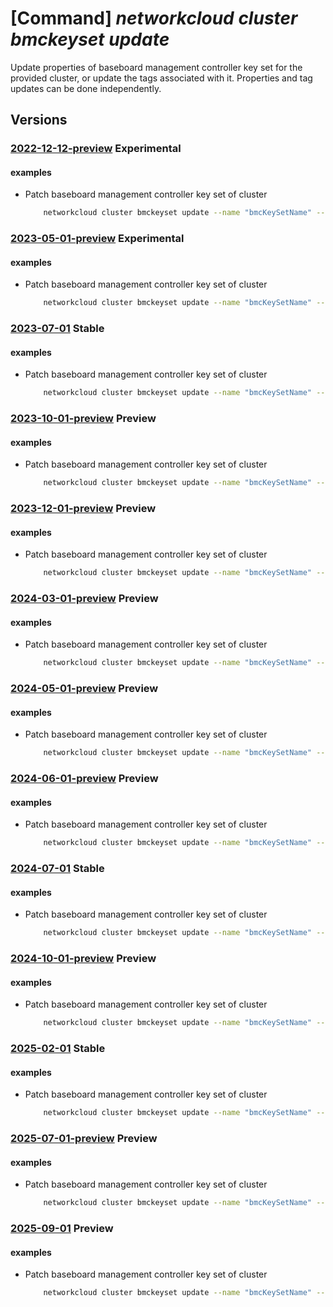 # [Command] _networkcloud cluster bmckeyset update_

Update properties of baseboard management controller key set for the provided cluster, or update the tags associated with it. Properties and tag updates can be done independently.

## Versions

### [2022-12-12-preview](/Resources/mgmt-plane/L3N1YnNjcmlwdGlvbnMve30vcmVzb3VyY2Vncm91cHMve30vcHJvdmlkZXJzL21pY3Jvc29mdC5uZXR3b3JrY2xvdWQvY2x1c3RlcnMve30vYm1ja2V5c2V0cy97fQ==/2022-12-12-preview.xml) **Experimental**

<!-- mgmt-plane /subscriptions/{}/resourcegroups/{}/providers/microsoft.networkcloud/clusters/{}/bmckeysets/{} 2022-12-12-preview -->

#### examples

- Patch baseboard management controller key set of cluster
    ```bash
        networkcloud cluster bmckeyset update --name "bmcKeySetName" --expiration "2022-12-31T23:59:59.008Z" --user-list '[{"description":"UserDesc","azureUserName":"userABC","sshPublicKey":{"keyData":"ssh-rsa AAAAB3NzaC1yc2EAAAADAQABAAABgQDWtG2RiEGfXs+RK19HU/G8EdEnbTlkl8Kkb5xv6nm+ttTb9FrW/dc9RQvai24VEFJmG4Fmi6Ow/yjxq+jTDuWOSs+LovQpOKm9D8p05JcIOpdCPGA5S+dWIVL+a9jsQmzBbWYxh6oZy5IaEgnWhHotzdCL6apiz6/3SAUUrErjnYYUmovAJiIVUbT6YaYc/t5SjWU= admin@vm"}}]'  --tags key1="myvalue1" key2="myvalue2" --cluster-name "clusterName" --resource-group "resourceGroupName"
    ```

### [2023-05-01-preview](/Resources/mgmt-plane/L3N1YnNjcmlwdGlvbnMve30vcmVzb3VyY2Vncm91cHMve30vcHJvdmlkZXJzL21pY3Jvc29mdC5uZXR3b3JrY2xvdWQvY2x1c3RlcnMve30vYm1ja2V5c2V0cy97fQ==/2023-05-01-preview.xml) **Experimental**

<!-- mgmt-plane /subscriptions/{}/resourcegroups/{}/providers/microsoft.networkcloud/clusters/{}/bmckeysets/{} 2023-05-01-preview -->

#### examples

- Patch baseboard management controller key set of cluster
    ```bash
        networkcloud cluster bmckeyset update --name "bmcKeySetName" --expiration "2022-12-31T23:59:59.008Z" --user-list "[{description:'User description',azureUserName:userABC,sshPublicKey:{keyData:'ssh-rsa AAAAB3NzaC1yc2EAAAADAQABAAABgQDWtG2RiEGfXs+RK19HU/G8EdEnbTlkl8Kkb5xv6nm+ttTb9FrW/dc9RQvai24VEFJmG4Fmi6Ow/yjxq+jTDuWOSs+LovQpOKm9D8p05JcIOpdCPGA5S+dWIVL+a9jsQmzBbWYx= admin@vm'}}]" --tags key1="myvalue1" key2="myvalue2" --cluster-name "clusterName" --resource-group "resourceGroupName"
    ```

### [2023-07-01](/Resources/mgmt-plane/L3N1YnNjcmlwdGlvbnMve30vcmVzb3VyY2Vncm91cHMve30vcHJvdmlkZXJzL21pY3Jvc29mdC5uZXR3b3JrY2xvdWQvY2x1c3RlcnMve30vYm1ja2V5c2V0cy97fQ==/2023-07-01.xml) **Stable**

<!-- mgmt-plane /subscriptions/{}/resourcegroups/{}/providers/microsoft.networkcloud/clusters/{}/bmckeysets/{} 2023-07-01 -->

#### examples

- Patch baseboard management controller key set of cluster
    ```bash
        networkcloud cluster bmckeyset update --name "bmcKeySetName" --expiration "2022-12-31T23:59:59.008Z" --user-list "[{description:'User description',azureUserName:userABC,sshPublicKey:{keyData:'ssh-rsa AAAAB3NzaC1yc2EAAAADAQABAAABgQDWtG2RiEGfXs+RK19HU/G8EdEnbTlkl8Kkb5xv6nm+ttTb9FrW/dc9RQvai24VEFJmG4Fmi6Ow/yjxq+jTDuWOSs+LovQpOKm9D8p05JcIOpdCPGA5S+dWIVL+a9jsQmzBbWYx= admin@vm'}}]" --tags key1="myvalue1" key2="myvalue2" --cluster-name "clusterName" --resource-group "resourceGroupName"
    ```

### [2023-10-01-preview](/Resources/mgmt-plane/L3N1YnNjcmlwdGlvbnMve30vcmVzb3VyY2Vncm91cHMve30vcHJvdmlkZXJzL21pY3Jvc29mdC5uZXR3b3JrY2xvdWQvY2x1c3RlcnMve30vYm1ja2V5c2V0cy97fQ==/2023-10-01-preview.xml) **Preview**

<!-- mgmt-plane /subscriptions/{}/resourcegroups/{}/providers/microsoft.networkcloud/clusters/{}/bmckeysets/{} 2023-10-01-preview -->

#### examples

- Patch baseboard management controller key set of cluster
    ```bash
        networkcloud cluster bmckeyset update --name "bmcKeySetName" --expiration "2022-12-31T23:59:59.008Z" --user-list "[{description:'User description',azureUserName:userABC,userPrincipalName:'userABC@myorg.com',sshPublicKey:{keyData:'ssh-rsa AAAAB3NzaC1yc2EAAAADAQABAAABgQDWtG2RiEGfXs+RK19HU/G8EdEnbTlkl8Kkb5xv6nm+ttTb9FrW/dc9RQvai24VEFJmG4Fmi6Ow/yjxq+jTDuWOSs+LovQpOKm9D8p05JcIOpdCPGA5S+dWIVL+a9jsQmzBbWYx= admin@vm'}}]" --tags key1="myvalue1" key2="myvalue2" --cluster-name "clusterName" --resource-group "resourceGroupName"
    ```

### [2023-12-01-preview](/Resources/mgmt-plane/L3N1YnNjcmlwdGlvbnMve30vcmVzb3VyY2Vncm91cHMve30vcHJvdmlkZXJzL21pY3Jvc29mdC5uZXR3b3JrY2xvdWQvY2x1c3RlcnMve30vYm1ja2V5c2V0cy97fQ==/2023-12-01-preview.xml) **Preview**

<!-- mgmt-plane /subscriptions/{}/resourcegroups/{}/providers/microsoft.networkcloud/clusters/{}/bmckeysets/{} 2023-12-01-preview -->

#### examples

- Patch baseboard management controller key set of cluster
    ```bash
        networkcloud cluster bmckeyset update --name "bmcKeySetName" --expiration "2022-12-31T23:59:59.008Z" --user-list "[{description:'User description',azureUserName:userABC,userPrincipalName:'userABC@myorg.com',sshPublicKey:{keyData:'ssh-rsa AAAAB3NzaC1yc2EAAAADAQABAAABgQDWtG2RiEGfXs+RK19HU/G8EdEnbTlkl8Kkb5xv6nm+ttTb9FrW/dc9RQvai24VEFJmG4Fmi6Ow/yjxq+jTDuWOSs+LovQpOKm9D8p05JcIOpdCPGA5S+dWIVL+a9jsQmzBbWYx= admin@vm'}}]" --tags key1="myvalue1" key2="myvalue2" --cluster-name "clusterName" --resource-group "resourceGroupName"
    ```

### [2024-03-01-preview](/Resources/mgmt-plane/L3N1YnNjcmlwdGlvbnMve30vcmVzb3VyY2Vncm91cHMve30vcHJvdmlkZXJzL21pY3Jvc29mdC5uZXR3b3JrY2xvdWQvY2x1c3RlcnMve30vYm1ja2V5c2V0cy97fQ==/2024-03-01-preview.xml) **Preview**

<!-- mgmt-plane /subscriptions/{}/resourcegroups/{}/providers/microsoft.networkcloud/clusters/{}/bmckeysets/{} 2024-03-01-preview -->

#### examples

- Patch baseboard management controller key set of cluster
    ```bash
        networkcloud cluster bmckeyset update --name "bmcKeySetName" --expiration "2022-12-31T23:59:59.008Z" --user-list "[{description:'User description',azureUserName:userABC,userPrincipalName:'userABC@myorg.com',sshPublicKey:{keyData:'ssh-rsa AAAAB3NzaC1yc2EAAAADAQABAAABgQDWtG2RiEGfXs+RK19HU/G8EdEnbTlkl8Kkb5xv6nm+ttTb9FrW/dc9RQvai24VEFJmG4Fmi6Ow/yjxq+jTDuWOSs+LovQpOKm9D8p05JcIOpdCPGA5S+dWIVL+a9jsQmzBbWYx= admin@vm'}}]" --tags key1="myvalue1" key2="myvalue2" --cluster-name "clusterName" --resource-group "resourceGroupName"
    ```

### [2024-05-01-preview](/Resources/mgmt-plane/L3N1YnNjcmlwdGlvbnMve30vcmVzb3VyY2Vncm91cHMve30vcHJvdmlkZXJzL21pY3Jvc29mdC5uZXR3b3JrY2xvdWQvY2x1c3RlcnMve30vYm1ja2V5c2V0cy97fQ==/2024-05-01-preview.xml) **Preview**

<!-- mgmt-plane /subscriptions/{}/resourcegroups/{}/providers/microsoft.networkcloud/clusters/{}/bmckeysets/{} 2024-05-01-preview -->

#### examples

- Patch baseboard management controller key set of cluster
    ```bash
        networkcloud cluster bmckeyset update --name "bmcKeySetName" --expiration "2022-12-31T23:59:59.008Z" --user-list "[{description:'User description',azureUserName:userABC,userPrincipalName:'userABC@myorg.com',sshPublicKey:{keyData:'ssh-rsa AAAAB3NzaC1yc2EAAAADAQABAAABgQDWtG2RiEGfXs+RK19HU/G8EdEnbTlkl8Kkb5xv6nm+ttTb9FrW/dc9RQvai24VEFJmG4Fmi6Ow/yjxq+jTDuWOSs+LovQpOKm9D8p05JcIOpdCPGA5S+dWIVL+a9jsQmzBbWYx= admin@vm'}}]" --tags key1="myvalue1" key2="myvalue2" --cluster-name "clusterName" --resource-group "resourceGroupName"
    ```

### [2024-06-01-preview](/Resources/mgmt-plane/L3N1YnNjcmlwdGlvbnMve30vcmVzb3VyY2Vncm91cHMve30vcHJvdmlkZXJzL21pY3Jvc29mdC5uZXR3b3JrY2xvdWQvY2x1c3RlcnMve30vYm1ja2V5c2V0cy97fQ==/2024-06-01-preview.xml) **Preview**

<!-- mgmt-plane /subscriptions/{}/resourcegroups/{}/providers/microsoft.networkcloud/clusters/{}/bmckeysets/{} 2024-06-01-preview -->

#### examples

- Patch baseboard management controller key set of cluster
    ```bash
        networkcloud cluster bmckeyset update --name "bmcKeySetName" --expiration "2022-12-31T23:59:59.008Z" --user-list "[{description:'User description',azureUserName:userABC,userPrincipalName:'userABC@myorg.com',sshPublicKey:{keyData:'ssh-rsa AAAAB3NzaC1yc2EAAAADAQABAAABgQDWtG2RiEGfXs+RK19HU/G8EdEnbTlkl8Kkb5xv6nm+ttTb9FrW/dc9RQvai24VEFJmG4Fmi6Ow/yjxq+jTDuWOSs+LovQpOKm9D8p05JcIOpdCPGA5S+dWIVL+a9jsQmzBbWYx= admin@vm'}}]" --tags key1="myvalue1" key2="myvalue2" --cluster-name "clusterName" --resource-group "resourceGroupName"
    ```

### [2024-07-01](/Resources/mgmt-plane/L3N1YnNjcmlwdGlvbnMve30vcmVzb3VyY2Vncm91cHMve30vcHJvdmlkZXJzL21pY3Jvc29mdC5uZXR3b3JrY2xvdWQvY2x1c3RlcnMve30vYm1ja2V5c2V0cy97fQ==/2024-07-01.xml) **Stable**

<!-- mgmt-plane /subscriptions/{}/resourcegroups/{}/providers/microsoft.networkcloud/clusters/{}/bmckeysets/{} 2024-07-01 -->

#### examples

- Patch baseboard management controller key set of cluster
    ```bash
        networkcloud cluster bmckeyset update --name "bmcKeySetName" --expiration "2022-12-31T23:59:59.008Z" --user-list "[{description:'User description',azureUserName:userABC,userPrincipalName:'userABC@myorg.com',sshPublicKey:{keyData:'ssh-rsa AAAAB3NzaC1yc2EAAAADAQABAAABgQDWtG2RiEGfXs+RK19HU/G8EdEnbTlkl8Kkb5xv6nm+ttTb9FrW/dc9RQvai24VEFJmG4Fmi6Ow/yjxq+jTDuWOSs+LovQpOKm9D8p05JcIOpdCPGA5S+dWIVL+a9jsQmzBbWYx= admin@vm'}}]" --tags key1="myvalue1" key2="myvalue2" --cluster-name "clusterName" --resource-group "resourceGroupName"
    ```

### [2024-10-01-preview](/Resources/mgmt-plane/L3N1YnNjcmlwdGlvbnMve30vcmVzb3VyY2Vncm91cHMve30vcHJvdmlkZXJzL21pY3Jvc29mdC5uZXR3b3JrY2xvdWQvY2x1c3RlcnMve30vYm1ja2V5c2V0cy97fQ==/2024-10-01-preview.xml) **Preview**

<!-- mgmt-plane /subscriptions/{}/resourcegroups/{}/providers/microsoft.networkcloud/clusters/{}/bmckeysets/{} 2024-10-01-preview -->

#### examples

- Patch baseboard management controller key set of cluster
    ```bash
        networkcloud cluster bmckeyset update --name "bmcKeySetName" --expiration "2022-12-31T23:59:59.008Z" --user-list "[{description:'User description',azureUserName:userABC,userPrincipalName:'userABC@myorg.com',sshPublicKey:{keyData:'ssh-rsa AAAAB3NzaC1yc2EAAAADAQABAAABgQDWtG2RiEGfXs+RK19HU/G8EdEnbTlkl8Kkb5xv6nm+ttTb9FrW/dc9RQvai24VEFJmG4Fmi6Ow/yjxq+jTDuWOSs+LovQpOKm9D8p05JcIOpdCPGA5S+dWIVL+a9jsQmzBbWYx= admin@vm'}}]" --tags key1="myvalue1" key2="myvalue2" --cluster-name "clusterName" --resource-group "resourceGroupName"
    ```

### [2025-02-01](/Resources/mgmt-plane/L3N1YnNjcmlwdGlvbnMve30vcmVzb3VyY2Vncm91cHMve30vcHJvdmlkZXJzL21pY3Jvc29mdC5uZXR3b3JrY2xvdWQvY2x1c3RlcnMve30vYm1ja2V5c2V0cy97fQ==/2025-02-01.xml) **Stable**

<!-- mgmt-plane /subscriptions/{}/resourcegroups/{}/providers/microsoft.networkcloud/clusters/{}/bmckeysets/{} 2025-02-01 -->

#### examples

- Patch baseboard management controller key set of cluster
    ```bash
        networkcloud cluster bmckeyset update --name "bmcKeySetName" --expiration "2022-12-31T23:59:59.008Z" --user-list "[{description:'User description',azureUserName:userABC,userPrincipalName:'userABC@myorg.com',sshPublicKey:{keyData:'ssh-rsa AAAAB3NzaC1yc2EAAAADAQABAAABgQDWtG2RiEGfXs+RK19HU/G8EdEnbTlkl8Kkb5xv6nm+ttTb9FrW/dc9RQvai24VEFJmG4Fmi6Ow/yjxq+jTDuWOSs+LovQpOKm9D8p05JcIOpdCPGA5S+dWIVL+a9jsQmzBbWYx= admin@vm'}}]" --tags key1="myvalue1" key2="myvalue2" --cluster-name "clusterName" --resource-group "resourceGroupName"
    ```

### [2025-07-01-preview](/Resources/mgmt-plane/L3N1YnNjcmlwdGlvbnMve30vcmVzb3VyY2Vncm91cHMve30vcHJvdmlkZXJzL21pY3Jvc29mdC5uZXR3b3JrY2xvdWQvY2x1c3RlcnMve30vYm1ja2V5c2V0cy97fQ==/2025-07-01-preview.xml) **Preview**

<!-- mgmt-plane /subscriptions/{}/resourcegroups/{}/providers/microsoft.networkcloud/clusters/{}/bmckeysets/{} 2025-07-01-preview -->

#### examples

- Patch baseboard management controller key set of cluster
    ```bash
        networkcloud cluster bmckeyset update --name "bmcKeySetName" --expiration "2022-12-31T23:59:59.008Z" --user-list "[{description:'User description',azureUserName:userABC,userPrincipalName:'userABC@myorg.com',sshPublicKey:{keyData:'ssh-rsa AAAAB3NzaC1yc2EAAAADAQABAAABgQDWtG2RiEGfXs+RK19HU/G8EdEnbTlkl8Kkb5xv6nm+ttTb9FrW/dc9RQvai24VEFJmG4Fmi6Ow/yjxq+jTDuWOSs+LovQpOKm9D8p05JcIOpdCPGA5S+dWIVL+a9jsQmzBbWYx= admin@vm'}}]" --tags key1="myvalue1" key2="myvalue2" --cluster-name "clusterName" --resource-group "resourceGroupName"
    ```

### [2025-09-01](/Resources/mgmt-plane/L3N1YnNjcmlwdGlvbnMve30vcmVzb3VyY2Vncm91cHMve30vcHJvdmlkZXJzL21pY3Jvc29mdC5uZXR3b3JrY2xvdWQvY2x1c3RlcnMve30vYm1ja2V5c2V0cy97fQ==/2025-09-01.xml) **Preview**

<!-- mgmt-plane /subscriptions/{}/resourcegroups/{}/providers/microsoft.networkcloud/clusters/{}/bmckeysets/{} 2025-09-01 -->

#### examples

- Patch baseboard management controller key set of cluster
    ```bash
        networkcloud cluster bmckeyset update --name "bmcKeySetName" --expiration "2022-12-31T23:59:59.008Z" --user-list "[{description:'User description',azureUserName:userABC,userPrincipalName:'userABC@myorg.com',sshPublicKey:{keyData:'ssh-rsa AAAAB3NzaC1yc2EAAAADAQABAAABgQDWtG2RiEGfXs+RK19HU/G8EdEnbTlkl8Kkb5xv6nm+ttTb9FrW/dc9RQvai24VEFJmG4Fmi6Ow/yjxq+jTDuWOSs+LovQpOKm9D8p05JcIOpdCPGA5S+dWIVL+a9jsQmzBbWYx= admin@vm'}}]" --tags key1="myvalue1" key2="myvalue2" --cluster-name "clusterName" --resource-group "resourceGroupName"
    ```
